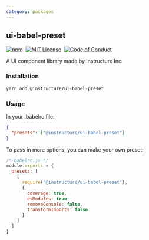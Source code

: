 ```yaml
---
category: packages
---
```


## ui-babel-preset

[![npm][npm]][npm-url]&nbsp;
[![MIT License][license-badge]][license]&nbsp;
[![Code of Conduct][coc-badge]][coc]

A UI component library made by Instructure Inc.

### Installation

```sh
yarn add @instructure/ui-babel-preset
```

### Usage

In your .babelrc file:

```json
{
  "presets": ["@instructure/ui-babel-preset"]
}
```

To pass in more options, you can make your own preset:

```js
/* babelrc.js */
module.exports = {
  presets: [
    [
      require('@instructure/ui-babel-preset'),
      {
        coverage: true,
        esModules: true,
        removeConsole: false,
        transformImports: false
      }
    ]
  ]
}
```

[npm]: https://img.shields.io/npm/v/@instructure/ui-babel-preset.svg
[npm-url]: https://npmjs.com/package/@instructure/ui-babel-preset
[license-badge]: https://img.shields.io/npm/l/instructure-ui.svg?style=flat-square
[license]: https://github.com/instructure/instructure-ui/blob/master/LICENSE
[coc-badge]: https://img.shields.io/badge/code%20of-conduct-ff69b4.svg?style=flat-square
[coc]: https://github.com/instructure/instructure-ui/blob/master/CODE_OF_CONDUCT.md
